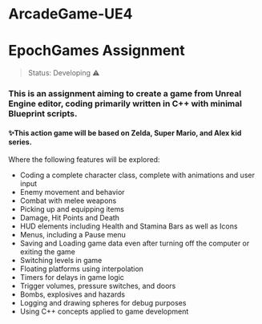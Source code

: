 # ArcadeGame-UE4
<h1>EpochGames Assignment</h1>

>Status: Developing ⚠️

### This is an assignment aiming to create a game from Unreal Engine editor, coding primarily written in C++ with minimal Blueprint scripts.

#### ✨This action game will be based on Zelda, Super Mario, and Alex kid series.
Where the following features will be explored:

+ Coding a complete character class, complete with animations and user input
+ Enemy movement and behavior
+ Combat with melee weapons
+ Picking up and equipping items
+ Damage, Hit Points and Death
+ HUD elements including Health and Stamina Bars as well as Icons
+ Menus, including a Pause menu
+ Saving and Loading game data even after turning off the computer or exiting the game
+ Switching levels in game
+ Floating platforms using interpolation
+ Timers for delays in game logic
+ Trigger volumes, pressure switches, and doors
+ Bombs, explosives and hazards
+ Logging and drawing spheres for debug purposes
+ Using C++ concepts applied to game development
